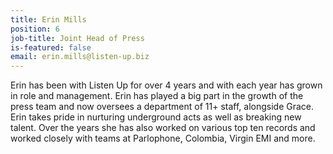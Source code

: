 ```yaml
---
title: Erin Mills
position: 6
job-title: Joint Head of Press
is-featured: false
email: erin.mills@listen-up.biz
---
```


Erin has been with Listen Up for over 4 years and with each year has grown in role and management. Erin has played a big part in the growth of the press team and now oversees a department of 11+ staff, alongside Grace. Erin takes pride in nurturing underground acts as well as breaking new talent. Over the years she has also worked on various top ten records and worked closely with teams at Parlophone, Colombia, Virgin EMI and more. 